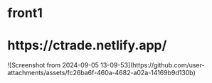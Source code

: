
# front1
<h1>
<a>https://ctrade.netlify.app/ </a>
</h1>
![Screenshot from 2024-09-05 13-09-53](https://github.com/user-attachments/assets/fc26ba6f-460a-4682-a02a-14169b9d130b)
